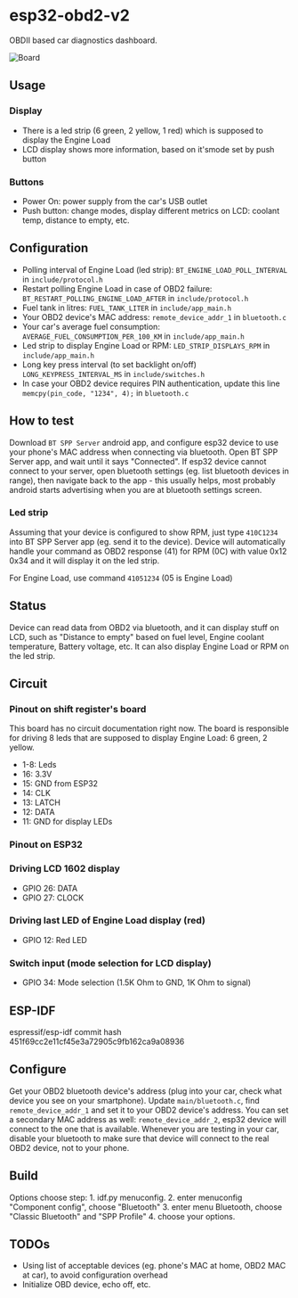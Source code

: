 # esp32-obd2-v2

OBDII based car diagnostics dashboard.

![Board](https://raw.githubusercontent.com/akos-sereg/esp32-obd2/master/docs/board.jpg)

## Usage

### Display

- There is a led strip (6 green, 2 yellow, 1 red) which is supposed to display the Engine Load
- LCD display shows more information, based on it'smode set by push button

### Buttons

- Power On: power supply from the car's USB outlet
- Push button: change modes, display different metrics on LCD: coolant temp, distance to empty, etc.

## Configuration

- Polling interval of Engine Load (led strip): `BT_ENGINE_LOAD_POLL_INTERVAL` in `include/protocol.h`
- Restart polling Engine Load in case of OBD2 failure: `BT_RESTART_POLLING_ENGINE_LOAD_AFTER` in `include/protocol.h`
- Fuel tank in litres: `FUEL_TANK_LITER` in `include/app_main.h`
- Your OBD2 device's MAC address: `remote_device_addr_1` in `bluetooth.c`
- Your car's average fuel consumption: `AVERAGE_FUEL_CONSUMPTION_PER_100_KM` in `include/app_main.h`
- Led strip to display Engine Load or RPM: `LED_STRIP_DISPLAYS_RPM` in `include/app_main.h`
- Long key press interval (to set backlight on/off) `LONG_KEYPRESS_INTERVAL_MS` in `include/switches.h`
- In case your OBD2 device requires PIN authentication, update this line `memcpy(pin_code, "1234", 4);` in `bluetooth.c`

## How to test

Download `BT SPP Server` android app, and configure esp32 device to use your phone's MAC address when connecting via 
bluetooth. Open BT SPP Server app, and wait until it says "Connected". If esp32 device cannot connect to your server, 
open bluetooth settings (eg. list bluetooth devices in range), then navigate back to the app - this usually helps, most probably 
android starts advertising when you are at bluetooth settings screen.

### Led strip

Assuming that your device is configured to show RPM, just type `410C1234` into BT SPP Server app (eg. send it to the device). 
Device will automatically handle your command as OBD2 response (41) for RPM (0C) with value 0x12 0x34 and it will display it on the led strip.

For Engine Load, use command `41051234` (05 is Engine Load)

## Status

Device can read data from OBD2 via bluetooth, and it can display stuff on LCD, such as "Distance to empty" based on 
fuel level, Engine coolant temperature, Battery voltage, etc. It can also display Engine Load or RPM on the led strip.

## Circuit

### Pinout on shift register's board

This board has no circuit documentation right now. The board is responsible for driving 
8 leds that are supposed to display Engine Load: 6 green, 2 yellow.

- 1-8: Leds
- 16: 3.3V
- 15: GND from ESP32
- 14: CLK
- 13: LATCH
- 12: DATA
- 11: GND for display LEDs

### Pinout on ESP32

### Driving LCD 1602 display

- GPIO 26: DATA
- GPIO 27: CLOCK

### Driving last LED of Engine Load display (red)

- GPIO 12: Red LED

### Switch input (mode selection for LCD display)

- GPIO 34: Mode selection (1.5K Ohm to GND, 1K Ohm to signal)

## ESP-IDF

espressif/esp-idf commit hash 451f69cc2e11cf45e3a72905c9fb162ca9a08936

## Configure

Get your OBD2 bluetooth device's address (plug into your car, check what device you see on your smartphone). 
Update `main/bluetooth.c`, find `remote_device_addr_1` and set it to your OBD2 device's address. You can set a 
secondary MAC address as well: `remote_device_addr_2`, esp32 device will connect to the one that is available. 
Whenever you are testing in your car, disable your bluetooth to make sure that device will connect to the real OBD2 device, 
not to your phone.

## Build

Options choose step:
    1. idf.py menuconfig.
    2. enter menuconfig "Component config", choose "Bluetooth"
    3. enter menu Bluetooth, choose "Classic Bluetooth" and "SPP Profile"
    4. choose your options.

## TODOs

- Using list of acceptable devices (eg. phone's MAC at home, OBD2 MAC at car), to avoid configuration overhead
- Initialize OBD device, echo off, etc.